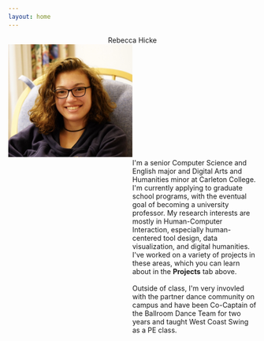 ```yaml
---
layout: home
---
```


<div style="text-align: center;">
	Rebecca Hicke
</div>

<div>
<div style="width:50%;"><img src="assets/images/Hicke.jpeg" alt="Photo of Rebecca Hicke"></div><div style="margin-left:50%; width:50%;">I'm a senior Computer Science and English major and Digital Arts and Humanities minor at Carleton College. 
I'm currently applying to graduate school programs, with the eventual goal of becoming a university professor. My research interests are mostly in Human-Computer Interaction, especially human-centered tool design, data visualization, and digital humanities. I've worked on a variety of projects in these areas, which you can learn about in the <b>Projects</b> tab above.<br><br>Outside of class, I'm very invovled with the partner dance community on campus and have been Co-Captain of the Ballroom Dance Team for two years and taught West Coast Swing as a PE class.</div>
</div>
